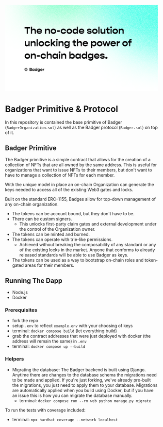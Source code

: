 ![opengraph](./frontend/src/static/images/opengraph.png)

# Badger Primitive & Protocol

In this repository is contained the base primitive of Badger (`BadgerOrganization.sol`) as well as the Badger protocol (`Badger.sol`) on top of it.

## Badger Primitive

The Badger primitive is a simple contract that allows for the creation of a collection of NFTs that are all owned by the same address. This is useful for organizations that want to issue NFTs to their members, but don't want to have to manage a collection of NFTs for each member.

With the unique model in place an on-chain Organization can generate the keys needed to access all of the existing Web3 gates and locks.

Built on the standard ERC-1155, Badges allow for top-down management of any on-chain organization.

* The tokens can be account bound, but they don't have to be.
* There can be custom signers.
    * This unlocks first-party claim gates and external development under the control of the Organization owner.  
* The tokens can be minted and burned.
* The tokens can operate with trie-like permissions.
    * Achieved without breaking the composability of any standard or any of the existing locks in the market. Anyone that conforms to already released standards will be able to use Badger as keys.   
* The tokens can be used as a way to bootstrap on-chain roles and token-gated areas for their members.

## Running The Dapp

- Node.js 
- Docker

### Prerequisites
- fork the repo
- setup `.env` to reflect `example.env` with your choosing of keys
- terminal: `docker compose build` (let everything build)
- grab the contract addresses that were just deployed with docker (the address will remain the same) in `.env`
- terminal: `docker compose up --build`

### Helpers

- Migrating the database: The Badger backend is built using Django. Anytime there are changes to the database schema the migrations need to be made and applied. If you're just forking, we've already pre-built the migrations, you just need to apply them to your database. Migrations are automatically applied when you build using Docker, but if you have an issue this is how you can migrate the database manually. 
    - terminal: `docker compose run --rm web python manage.py migrate`

To run the tests with coverage included:
- terminal: `npx hardhat coverage --network localhost`